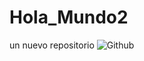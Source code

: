 # Hola_Mundo2
un nuevo repositorio
![Github](https://www.google.com/url?sa=i&url=https%3A%2F%2Foctodex.github.com%2F&psig=AOvVaw3hICkRLqdp36fJaKwXkSZ2&ust=1684950979323000&source=images&cd=vfe&ved=0CBEQjRxqFwoTCKjFtdaBjP8CFQAAAAAdAAAAABAE)
